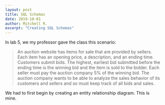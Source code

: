 ```yaml
---
layout: post
title: SQL Schemas
date: 2019-10-01
author: Mitchell R.
excerpt: "Creating SQL Schemas"
---
```


In lab 5, we  my professor gave the class this scenario:

<blockquote>An auction website has items for sale that are provided by sellers. Each item has an opening price, a description, and an ending time. Customers submit bids. The highest, earliest bid submitted before the ending time is the winning bid and the item is sold to the bidder. Each seller must pay the auction company 5% of the winning bid. The auction company wants to be able to analyze the sales behavior of its customers and sellers and so must keep track of all bids and sales.</blockquote>

We had to first begin by creating an entity relationship diagram. This is mine.

